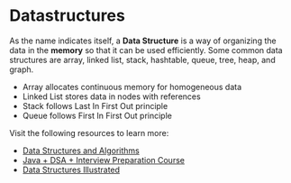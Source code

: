 # Datastructures

As the name indicates itself, a **Data Structure** is a way of organizing the data in the **memory** so that it can be used efficiently. Some common data structures are array, linked list, stack, hashtable, queue, tree, heap, and graph.

- Array allocates continuous memory for homogeneous data
- Linked List stores data in nodes with references
- Stack follows Last In First Out principle
- Queue follows First In First Out principle

Visit the following resources to learn more:

- [ Data Structures and Algorithms](https://www.javatpoint.com/data-structure-tutorial)
- [Java + DSA + Interview Preparation Course](https://youtube.com/playlist?list=PL9gnSGHSqcnr_DxHsP7AW9ftq0AtAyYqJ)
- [Data Structures Illustrated](https://www.youtube.com/watch?v=9rhT3P1MDHk&list=PLkZYeFmDuaN2-KUIv-mvbjfKszIGJ4FaY)

